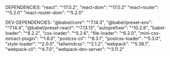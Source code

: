 DEPENDENCIES:
"react": "^17.0.2",
"react-dom": "^17.0.2"
"react-router": "^5.2.0"
"react-router-dom": "^5.2.0"

DEV-DEPENDENCIES:
"@babel/core": "^7.14.3",
"@babel/preset-env": "^7.14.4",
"@babel/preset-react": "^7.13.13",
"autoprefixer": "^10.2.6",
"babel-loader": "^8.2.2",
"css-loader": "^5.2.6",
"file-loader": "^6.2.0",
"mini-css-extract-plugin": "^1.6.0",
"postcss-cli": "^8.3.1",
"postcss-loader": "^5.3.0",
"style-loader": "^2.0.0",
"tailwindcss": "^2.1.2",
"webpack": "^5.38.1",
"webpack-cli": "^4.7.0",
"webpack-dev-server": "^3.11.2"
